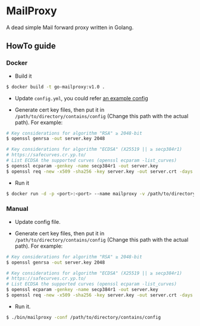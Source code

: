 # MailProxy

A dead simple Mail forward proxy written in Golang.

## HowTo guide

### Docker

* Build it

```bash
$ docker build -t go-mailproxy:v1.0 .
```

* Update `config.yml`, you could refer [an example config](./etc/config.yml)

* Generate cert key files, then put it in `/path/to/directory/contains/config` (Change this path with the actual path). For example:

```bash
# Key considerations for algorithm "RSA" ≥ 2048-bit
$ openssl genrsa -out server.key 2048

# Key considerations for algorithm "ECDSA" (X25519 || ≥ secp384r1)
# https://safecurves.cr.yp.to/
# List ECDSA the supported curves (openssl ecparam -list_curves)
$ openssl ecparam -genkey -name secp384r1 -out server.key
$ openssl req -new -x509 -sha256 -key server.key -out server.crt -days 3650
```

* Run it

```bash
$ docker run -d -p <port>:<port> --name mailproxy -v /path/to/directory/contains/config:/etc/mailproxy go-mailproxy:v1.0
```

### Manual

* Update config file.

* Generate cert key files, then put it in `/path/to/directory/contains/config` (Change this path with the actual path). For example:

```bash
# Key considerations for algorithm "RSA" ≥ 2048-bit
$ openssl genrsa -out server.key 2048

# Key considerations for algorithm "ECDSA" (X25519 || ≥ secp384r1)
# https://safecurves.cr.yp.to/
# List ECDSA the supported curves (openssl ecparam -list_curves)
$ openssl ecparam -genkey -name secp384r1 -out server.key
$ openssl req -new -x509 -sha256 -key server.key -out server.crt -days 3650
```

* Run it.

```bash
$ ./bin/mailproxy -conf /path/to/directory/contains/config
```
